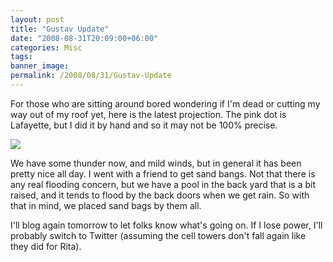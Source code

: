 ```yaml
---
layout: post
title: "Gustav Update"
date: "2008-08-31T20:09:00+06:00"
categories: Misc 
tags: 
banner_image: 
permalink: /2008/08/31/Gustav-Update
---
```


For those who are sitting around bored wondering if I'm dead or cutting my way out of my roof yet, here is the latest projection. The pink dot is Lafayette, but I did it by hand and so it may not be 100% precise.

<img src="https://static.raymondcamden.com/images/gustavsun.jpg">

We have some thunder now, and mild winds, but in general it has been pretty nice all day. I went with a friend to get sand bangs. Not that there is any real flooding concern, but we have a pool in the back yard that is a bit raised, and it tends to flood by the back doors when we get rain. So with that in mind, we placed sand bags by them all.

I'll blog again tomorrow to let folks know what's going on. If I lose power, I'll probably switch to Twitter (assuming the cell towers don't fall again like they did for Rita).
